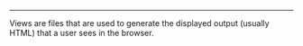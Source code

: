 ---
Views are files that are used to generate the displayed output (usually HTML) that a user sees in the browser.